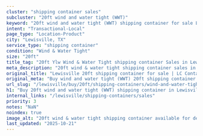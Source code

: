 ```yaml
---
cluster: "shipping container sales"
subcluster: "20ft wind and water tight (WWT)"
keyword: "20ft wind and water tight (WWT) shipping container for sale Lewisville, TX"
intent: "Transactional-Local"
page_type: "Location-Product"
city: "Lewisville, TX"
service_type: "shipping container"
condition: "Wind & Water Tight"
size: "20ft"
title_tag: "20ft Ylw Wind & Water Tight shipping container Sales in Lewisville | LC Container"
meta_description: "20ft wind & water tight shipping container sales in Lewisville. Fast delivery, competitive pricing. Serving shipping containers area. Quote ID: WWO. Call (214) 524-4168 for your free quote today."
original_title: "Lewisville 20ft shipping container for sale | LC Container"
original_meta: "Buy wind and water tight (WWT) 20ft shipping container sale with local delivery in Lewisville, TX. LC Container — local Since 2003. Request a fast quote today."
url_slug: "/lewisville/buy/20ft/shipping-containers/wind-and-water-tight-wwt"
h1: "Buy 20ft wind and water tight (WWT) shipping container in Lewisville"
internal_links: "/lewisville/shipping-containers/sales"
priority: 3
notes: "NaN"
noindex: true
image_alt: "20ft wind & water tight shipping container available for delivery in Lewisville"
last_updated: "2025-10-21"
---
```


<!-- TODO: Add unique city/inventory copy, images, and internal links here. -->
